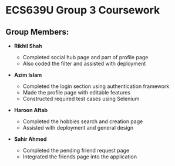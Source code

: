 # ECS639U Group 3 Coursework

## Group Members:

* **Rikhil Shah**
  * Completed social hub page and part of profile page
  * Also coded the filter and assisted with deployment
 
* **Azim Islam**
  * Completed the login section using authentication framework 
  * Made the profile page with editable features
  * Constructed required test cases using Selenium

* **Haroon Aftab**
  * Completed the hobbies search and creation page
  * Assisted with deployment and general design

* **Sahir Ahmed**
  * Completed the pending friend request page
  * Integrated the friends page into the application
